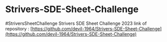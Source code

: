 # Strivers-SDE-Sheet-Challenge
#StriversSheetChallenge 
Strivers SDE Sheet Challenge 2023
link of repository : [https://github.com/devil-1964/Strivers-SDE-Sheet-Challenge](https://github.com/devil-1964/Strivers-SDE-Sheet-Challenge)

